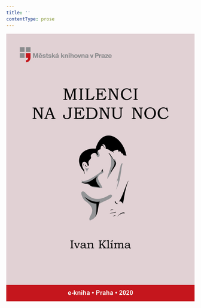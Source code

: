 ```yaml
---
title: ''
contentType: prose
---
```


<section>

![obalka_milenci_na_jednu_noc.jpg](./resources/obalka_milenci_na_jednu_fmt.png)

</section>
